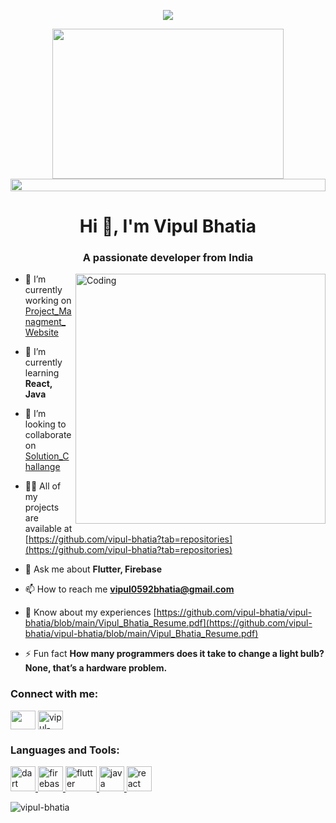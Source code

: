 <p align="center">
<img src="https://readme-typing-svg.herokuapp.com?font=Orbitron&size=40&color=%2379A500&height=67&duration=3000&center=true&lines=%F0%9F%85%B6%F0%9F%86%81%F0%9F%85%B4%F0%9F%85%B4%F0%9F%86%83%F0%9F%85%B8%F0%9F%85%BD%F0%9F%85%B6%F0%9F%86%82">

<!--🖼️RICK-->
<p align="center">
<img src="https://c.tenor.com/p7IgwS17V0sAAAAC/rtj-rick-and-morty.gif" height="240" width="370">

<!--📏LINE-->
<img src="https://i.imgur.com/dBaSKWF.gif" height="20" width="100%">


<h1 align="center">Hi 👋, I'm Vipul Bhatia</h1>
<h3 align="center">A passionate developer from India</h3>
<img align="right" alt="Coding" width="400" src="https://i.pinimg.com/originals/e8/f4/53/e8f453469a3ec97ecd354df465d73913.gif">


- 🔭 I’m currently working on [Project_Managment_Website](https://github.com/vipul-bhatia/Project_Managment_Website)

- 🌱 I’m currently learning **React, Java**

- 👯 I’m looking to collaborate on [Solution_Challange](https://github.com/vipul-bhatia/Solution_Challange-AgroConnect-)

- 👨‍💻 All of my projects are available at [https://github.com/vipul-bhatia?tab=repositories](https://github.com/vipul-bhatia?tab=repositories)

- 💬 Ask me about **Flutter, Firebase**

- 📫 How to reach me **vipul0592bhatia@gmail.com**

- 📄 Know about my experiences [https://github.com/vipul-bhatia/vipul-bhatia/blob/main/Vipul_Bhatia_Resume.pdf](https://github.com/vipul-bhatia/vipul-bhatia/blob/main/Vipul_Bhatia_Resume.pdf)

- ⚡ Fun fact **How many programmers does it take to change a light bulb? None, that’s a hardware problem.**

<h3 align="left">Connect with me:</h3>
<p align="left">
<a href="https://linkedin.com/in/vipul-bhatia-a9b729225" target="blank"><img align="center" src="https://content.linkedin.com/content/dam/brand/site/img/logo/logo-hero.png" height="30" width="40" /></a>
<a href="https://stackoverflow.com/users/vipul-bhatia" target="blank"><img align="center" src="https://raw.githubusercontent.com/rahuldkjain/github-profile-readme-generator/master/src/images/icons/Social/stack-overflow.svg" alt="vipul-bhatia" height="30" width="40" /></a>
</p>

<h3 align="left">Languages and Tools:</h3>
<p align="left"> <a href="https://dart.dev" target="_blank" rel="noreferrer"> <img src="https://www.vectorlogo.zone/logos/dartlang/dartlang-icon.svg" alt="dart" width="40" height="40"/> </a> <a href="https://firebase.google.com/" target="_blank" rel="noreferrer"> <img src="https://www.vectorlogo.zone/logos/firebase/firebase-icon.svg" alt="firebase" width="40" height="40"/> </a> <a href="https://flutter.dev" target="_blank" rel="noreferrer"> <img src="https://www.vectorlogo.zone/logos/flutterio/flutterio-icon.svg" alt="flutter" width="50" height="40"/> </a> <a href="https://www.java.com" target="_blank" rel="noreferrer"> <img src="https://logos-world.net/wp-content/uploads/2022/07/Java-Logo.png" alt="java" width="40" height="40"/> </a> <a href="https://reactjs.org/" target="_blank" rel="noreferrer"> <img src="https://logos-download.com/wp-content/uploads/2016/09/React_logo_wordmark.png" alt="react" width="40" height="40"/> </a> </p>

<p><img align="left" src="https://github-readme-stats.vercel.app/api/top-langs?username=vipul-bhatia&show_icons=true&locale=en&layout=compact" alt="vipul-bhatia" /></p>
